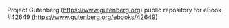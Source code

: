 Project Gutenberg (https://www.gutenberg.org) public repository for eBook #42649 (https://www.gutenberg.org/ebooks/42649)
